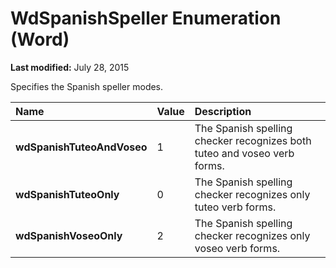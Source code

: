 
# WdSpanishSpeller Enumeration (Word)

 **Last modified:** July 28, 2015

Specifies the Spanish speller modes.


|**Name**|**Value**|**Description**|
|:-----|:-----|:-----|
| **wdSpanishTuteoAndVoseo**|1|The Spanish spelling checker recognizes both tuteo and voseo verb forms.|
| **wdSpanishTuteoOnly**|0|The Spanish spelling checker recognizes only tuteo verb forms.|
| **wdSpanishVoseoOnly**|2|The Spanish spelling checker recognizes only voseo verb forms.|
